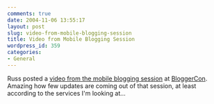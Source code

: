 ```yaml
---
comments: true
date: 2004-11-06 13:55:17
layout: post
slug: video-from-mobile-blogging-session
title: Video from Mobile Blogging Session
wordpress_id: 359
categories:
- General
---
```


Russ posted a [video from the mobile blogging session](http://www.russellbeattie.com/notebook/videos/bloggercon.3gp) at [BloggerCon](http://www.bloggercon.org). Amazing how few updates are coming out of that session, at least according to the services I'm looking at...

